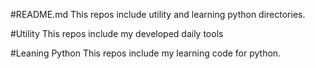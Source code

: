 #README.md
This repos include utility and learning python directories.

#Utility
This repos include my developed daily tools

#Leaning Python
This repos include my learning code for python.